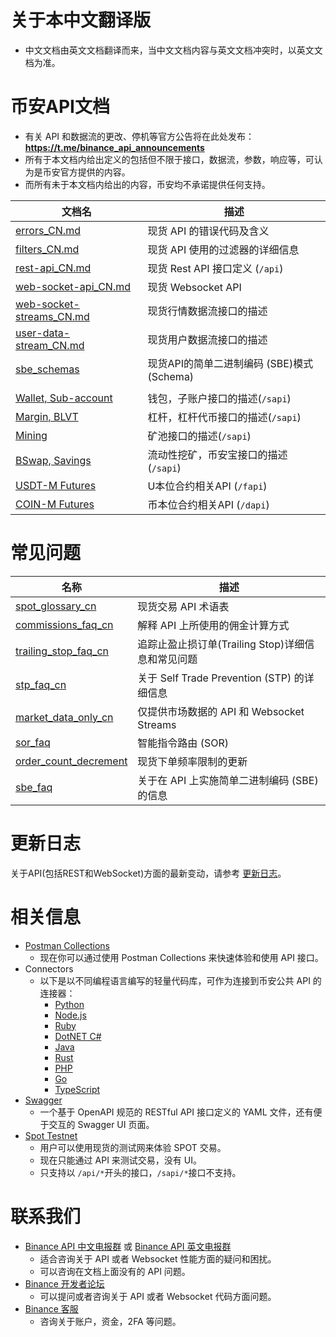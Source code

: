 # 关于本中文翻译版
* 中文文档由英文文档翻译而来，当中文文档内容与英文文档冲突时，以英文文档为准。

# 币安API文档
* 有关 API 和数据流的更改、停机等官方公告将在此处发布：**https://t.me/binance_api_announcements**
* 所有于本文档内给出定义的包括但不限于接口，数据流，参数，响应等，可认为是币安官方提供的内容。
* 而所有未于本文档内给出的内容，币安均不承诺提供任何支持。

文档名 | 描述
------------ | ------------
[errors_CN.md](./errors_CN.md)     | 现货 API 的错误代码及含义
[filters_CN.md](./filters_CN.md)   | 现货 API 使用的过滤器的详细信息
[rest-api_CN.md](./rest-api_CN.md) | 现货 Rest API 接口定义 (`/api`)
[web-socket-api_CN.md](./web-socket-api_CN.md)         | 现货 Websocket API
[web-socket-streams_CN.md](./web-socket-streams_CN.md) | 现货行情数据流接口的描述
[user-data-stream_CN.md](./user-data-stream_CN.md)     | 现货用户数据流接口的描述
[sbe_schemas](./sbe/schemas/) | 现货API的简单二进制编码 (SBE)模式 (Schema)
&#x0020; |
[Wallet, Sub-account](https://binance-docs.github.io/apidocs/spot/cn) | 钱包，子账户接口的描述(`/sapi`)
[Margin, BLVT](https://binance-docs.github.io/apidocs/spot/cn) | 杠杆，杠杆代币接口的描述(`/sapi`)
[Mining](https://binance-docs.github.io/apidocs/spot/cn) | 矿池接口的描述(`/sapi`)
[BSwap, Savings](https://binance-docs.github.io/apidocs/spot/cn) | 流动性挖矿，币安宝接口的描述(`/sapi`)
[USDT-M Futures](https://binance-docs.github.io/apidocs/futures/cn/) | U本位合约相关API (`/fapi`)
[COIN-M Futures](https://binance-docs.github.io/apidocs/delivery/cn/) | 币本位合约相关API (`/dapi`)

# 常见问题


名称 | 描述
------------ | ------------
[spot_glossary_cn](./faqs/spot_glossary_cn.md) | 现货交易 API 术语表
[commissions_faq_cn](./faqs/commissions_faq_cn.md) | 解释 API 上所使用的佣金计算方式
[trailing_stop_faq_cn](./faqs/trailing-stop-faq-cn.md)   | 追踪止盈止损订单(Trailing Stop)详细信息和常见问题
[stp_faq_cn](./faqs/stp_faq_cn.md) | 关于 Self Trade Prevention (STP) 的详细信息
[market_data_only_cn](./faqs/market_data_only_cn.md) | 仅提供市场数据的 API 和 Websocket Streams
[sor_faq](./faqs/sor_faq_cn.md) | 智能指令路由 (SOR)
[order_count_decrement](./faqs/order_count_decrement_cn.md) | 现货下单频率限制的更新
[sbe_faq](./faqs/sbe_faq_cn.md) | 关于在 API 上实施简单二进制编码 (SBE) 的信息

# 更新日志

关于API(包括REST和WebSocket)方面的最新变动，请参考 [更新日志](./CHANGELOG_CN.md)。


# 相关信息

* [Postman Collections](https://github.com/binance/binance-api-postman)
    * 现在你可以通过使用 Postman Collections 来快速体验和使用 API 接口。
* Connectors
    * 以下是以不同编程语言编写的轻量代码库，可作为连接到币安公共 API 的连接器：
        * [Python](https://github.com/binance/binance-connector-python)
        * [Node.js](https://github.com/binance/binance-connector-node)
        * [Ruby](https://github.com/binance/binance-connector-ruby)
        * [DotNET C#](https://github.com/binance/binance-connector-dotnet)
        * [Java](https://github.com/binance/binance-connector-java)
        * [Rust](https://github.com/binance/binance-spot-connector-rust)
        * [PHP](https://github.com/binance/binance-connector-php)
        * [Go](https://github.com/binance/binance-connector-go)
        * [TypeScript](https://github.com/binance/binance-connector-typescript)
* [Swagger](https://github.com/binance/binance-api-swagger)
    * 一个基于 OpenAPI 规范的 RESTful API 接口定义的 YAML 文件，还有便于交互的 Swagger UI 页面。
* [Spot Testnet](https://testnet.binance.vision/)
    * 用户可以使用现货的测试网来体验 SPOT 交易。
    * 现在只能通过 API 来测试交易，没有 UI。
    * 只支持以 `/api/*`开头的接口，`/sapi/*`接口不支持。

# 联系我们

* [Binance API 中文电报群](https://t.me/binance_api_chinese) 或 [Binance API 英文电报群](https://t.me/binance_api_english)
    * 适合咨询关于 API 或者 Websocket 性能方面的疑问和困扰。
    * 可以咨询在文档上面没有的 API 问题。
* [Binance 开发者论坛](https://dev.binance.vision/)
    * 可以提问或者咨询关于 API 或者 Websocket 代码方面问题。
* [Binance 客服](https://www.binance.com/zh-CN/support-center)
    * 咨询关于账户，资金，2FA 等问题。